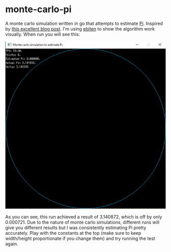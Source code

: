 # monte-carlo-pi

A monte carlo simulation written in go that attempts to estimate [Pi](https://golang.org/pkg/math/#pkg-constants). Inspired by [this excellent blog post](https://ggcarvalho.dev/posts/montecarlo/). I'm using [ebiten](https://github.com/hajimehoshi/ebiten) to show the algorithm work visually. When run you will see this:

![./.github/demo.gif](./.github/demo.gif)

As you can see, this run achieved a result of 3.140872, which is off by only 0.000721. Due to the nature of monte carlo simulations, different runs will give you different results but I was consistently estimating Pi pretty accurately. Play with the constants at the top (make sure to keep width/height proportionate if you change them) and try running the test again.
